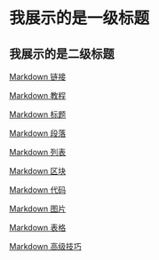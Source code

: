 我展示的是一级标题
=================

我展示的是二级标题
-----------------

[Markdown 链接](Markdown-链接.md)

[Markdown 教程](Markdown-教程.md)

[Markdown 标题](Markdown-标题.md)

[Markdown 段落](Markdown-段落.md)

[Markdown 列表](Markdown-列表.md)

[Markdown 区块](Markdown-区块.md)

[Markdown 代码](Markdown-代码.md)

[Markdown 图片](Markdown-图片.md)

[Markdown 表格](Markdown-表格.md)

[Markdown 高级技巧](Markdown-高级技巧.md)
